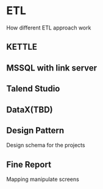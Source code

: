 # ETL
How different ETL approach work
## KETTLE
## MSSQL with link server
## Talend Studio
## DataX(TBD)
## Design Pattern
Design schema for the projects
## Fine Report 
Mapping manipulate screens